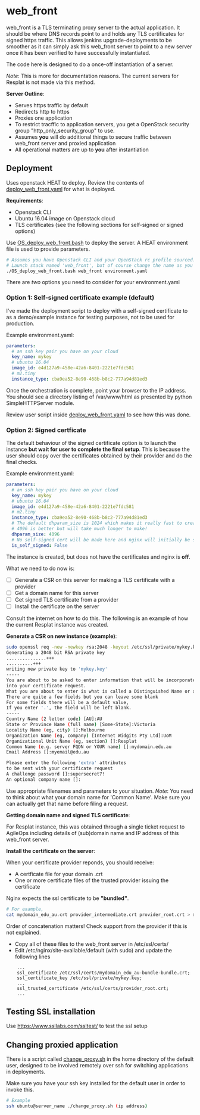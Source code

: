 # web\_front

web\_front is a TLS terminating proxy server to the actual application. It should be where DNS records point to and holds any TLS certificates for signed https traffic. This allows jenkins upgrade-deployments to be smoother as it can simply ask this web\_front server to point to a new server once it has been verified to have successfully instantiated.

The code here is designed to do a once-off instantiation of a server.

_Note_: This is more for documentation reasons. The current servers for Resplat is not made via this method.

__Server Outline__:
 * Serves https traffic by default
 * Redirects http to https
 * Proxies one application
 * To restrict tracffic to application servers, you get a OpenStack security group "http\_only\_security\_group" to use.
 * Assumes __you__ will do additional things to secure traffic between web\_front server and proxied application
 * All operational matters are up to __you__ after instantiation


## Deployment ##

Uses openstack HEAT to deploy. Review the contents of [deploy_web_front.yaml](deploy_web_front.yaml) for what is deployed.

__Requirements__:
 * Openstack CLI
 * Ubuntu 16.04 image on Openstack cloud
 * TLS certificates (see the following sections for self-signed or signed options)

Use [OS_deploy_web_front.bash](OS_deploy_web_front.bash) to deploy the server. A HEAT environment file is used to provide parameters.
```bash
# Assumes you have Openstack CLI and your OpenStack rc profile sourced. 
# Launch stack named 'web_front', but of course change the name as you please
./OS_deploy_web_front.bash web_front environment.yaml
```
There are _two_ options you need to consider for your environment.yaml

### Option 1: Self-signed certificate example (default) ###

I've made the deployment script to deploy with a self-signed certificate to as a demo/example instance for testing purposes, not to be used for production.

Example environment.yaml: 
```yaml
parameters:
  # an ssh key pair you have on your cloud
  key_name: mykey
  # ubuntu 16.04
  image_id: e4d127a9-458e-42a6-8401-2221e7fdc581
  # m2.tiny
  instance_type: cba9ea52-8e90-468b-b8c2-777a94d81ed3
```

Once the orchestration is complete, point your browser to the IP address. You should see a directory listing of /var/www/html as presented by python SimpleHTTPServer module.

Review user script inside [deploy_web_front.yaml](deploy_web_front.yaml) to see how this was done.


### Option 2: Signed certficate ###

The default behaviour of the signed certificate option is to launch the instance __but wait for user to complete the final setup__. This is because the user should copy over the certificates obtained by their provider and do the final checks.

Example environment.yaml: 
```yaml
parameters:
  # an ssh key pair you have on your cloud
  key_name: mykey
  # ubuntu 16.04
  image_id: e4d127a9-458e-42a6-8401-2221e7fdc581
  # m2.tiny
  instance_type: cba9ea52-8e90-468b-b8c2-777a94d81ed3
  # The default dhparam_size is 1024 which makes it really fast to create.
  # 4096 is better but will take much longer to make!
  dhparam_size: 4096
  # No self-signed cert will be made here and nginx will initially be stopped.
  is_self_signed: False
```

The instance is created, but does not have the certificates and nginx is __off__.

What we need to do now is:
 - [ ] Generate a CSR on this server for making a TLS certificate with a provider
 - [ ] Get a domain name for this server
 - [ ] Get signed TLS certificate from a provider
 - [ ] Install the certificate on the server
 
Consult the internet on how to do this. The following is an example of how the current Resplat instance was created.


__Generate a CSR on new instance (example)__:
```bash
sudo openssl req -new -newkey rsa:2048 -keyout /etc/ssl/private/mykey.key -nodes -out mycsr.csr
Generating a 2048 bit RSA private key
...............+++
..........+++
writing new private key to 'mykey.key'
-----
You are about to be asked to enter information that will be incorporated
into your certificate request.
What you are about to enter is what is called a Distinguished Name or a DN.
There are quite a few fields but you can leave some blank
For some fields there will be a default value,
If you enter '.', the field will be left blank.
-----
Country Name (2 letter code) [AU]:AU
State or Province Name (full name) [Some-State]:Victoria
Locality Name (eg, city) []:Melbourne
Organization Name (eg, company) [Internet Widgits Pty Ltd]:UoM
Organizational Unit Name (eg, section) []:Resplat
Common Name (e.g. server FQDN or YOUR name) []:mydomain.edu.au
Email Address []:myemail@edu.au

Please enter the following 'extra' attributes
to be sent with your certificate request
A challenge password []:supersecret7!  
An optional company name []:
```
Use appropriate filenames and parameters to your situation.
_Note_: You need to think about what your domain name for 'Common Name'. Make sure you can actually get that name before filing a request.

__Getting domain name and signed TLS certificate__:

For Resplat instance, this was obtained through a single ticket request to AgileOps including details of (sub)domain name and IP address of this web\_front server. 

__Install the certificate on the server__:

When your certificate provider reponds, you should receive:
 * A certficate file for your domain .crt
 * One or more certificate files of the trusted provider issuing the certificate
 
Nginx expects the ssl certificate to be __"bundled"__. 
```bash
# For example,
cat mydomain_edu_au.crt provider_intermediate.crt provider_root.crt > mydomain_edu_au-bundle.crt
```
Order of concatenation matters! Check support from the provider if this is not explained.

 * Copy all of these files to the web\_front server in /etc/ssl/certs/
 * Edit /etc/nginx/site-available/default (with sudo) and update the following lines
``` 
    ...
    ssl_certificate /etc/ssl/certs/mydomain_edu_au-bundle-bundle.crt;
    ssl_certificate_key /etc/ssl/private/mykey.key;
    ...
    ssl_trusted_certificate /etc/ssl/certs/provider_root.crt;
    ...
```


## Testing SSL installation ##

Use https://www.ssllabs.com/ssltest/ to test the ssl setup

## Changing proxied application ##

There is a script called [change\_proxy.sh](change_proxy.sh) in the home directory of the default user, designed to be involved remotely over ssh for switching applications in deployments.

Make sure you have your ssh key installed for the default user in order to invoke this.

```bash
# Example
ssh ubuntu@server_name ./change_proxy.sh (ip address)
```









